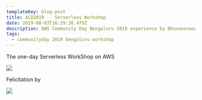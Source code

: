 ```yaml
---
templateKey: blog-post
title: ACD2019  - Serverless Workshop
date: 2019-08-03T16:29:38.475Z
description: AWS Community Day Bengaluru 2019 experience by Bhuvaneswari Subramani
tags:
  - communityday 2019 bengaluru workshop
---
```



The one-day Serverless WorkShop on AWS 





![](/img/sw_1.png)

Felicitation by 

![](/img/sw_3.png)
